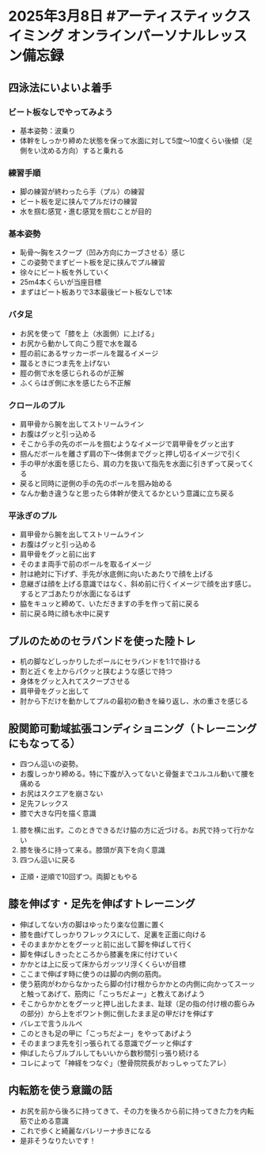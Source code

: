 # 2025年3月8日 #アーティスティックスイミング オンラインパーソナルレッスン備忘録
## 四泳法にいよいよ着手
### ビート板なしでやってみよう
- 基本姿勢：波乗り
- 体幹をしっかり締めた状態を保って水面に対して5度～10度くらい後傾（足側をい沈める方向）すると乗れる
### 練習手順
- 脚の練習が終わったら手（プル）の練習
- ビート板を足に挟んでプルだけの練習
- 水を掴む感覚・進む感覚を掴むことが目的
### 基本姿勢
- 恥骨～胸をスクープ（凹み方向にカーブさせる）感じ
- この姿勢でまずビート板を足に挟んでプル練習
- 徐々にビート板を外していく
- 25m4本くらいが当座目標
- まずはビート板ありで3本最後ビート板なしで1本
### バタ足
- お尻を使って「膝を上（水面側）に上げる」
- お尻から動かして向こう脛で水を蹴る
- 脛の前にあるサッカーボールを蹴るイメージ
- 蹴るときにつま先を上げない
- 脛の側で水を感じられるのが正解
- ふくらはぎ側に水を感じたら不正解
### クロールのプル
- 肩甲骨から腕を出してストリームライン
- お腹はグッと引っ込める
- そこから手の先のボールを掴むようなイメージで肩甲骨をグッと出す
- 掴んだボールを離さず肩の下～体側までグッと押し切るイメージで引く
- 手の甲が水面を感じたら、肩の力を抜いて指先を水面に引きずって戻ってくる
- 戻ると同時に逆側の手の先のボールを掴み始める
- なんか動き違うなと思ったら体幹が使えてるかという意識に立ち戻る
### 平泳ぎのプル
- 肩甲骨から腕を出してストリームライン
- お腹はグッと引っ込める
- 肩甲骨をグッと前に出す
- そのまま両手で前のボールを取るイメージ
- 肘は絶対に下げず、手先が水底側に向いたあたりで顔を上げる
- 息継ぎは顔を上げる意識ではなく、斜め前に行くイメージで顔を出す感じ。するとアゴあたりが水面になるはず
- 脇をキュッと締めて、いただきますの手を作って前に戻る
- 前に戻る時に顔も水中に戻す

## プルのためのセラバンドを使った陸トレ
- 机の脚などしっかりしたポールにセラバンドを1:1で掛ける
- 割と近くを上からパクッと挟むような感じで持つ
- 身体をグッと入れてスクープさせる
- 肩甲骨をグッと出して
- 肘から下だけを動かしてプルの最初の動きを繰り返し、水の重さを感じる

## 股関節可動域拡張コンディショニング（トレーニングにもなってる）
- 四つん這いの姿勢。
- お腹しっかり締める。特に下腹が入ってないと骨盤までユルユル動いて腰を痛める
- お尻はスクエアを崩さない
- 足先フレックス
- 膝で大きな円を描く意識
1. 膝を横に出す。このときできるだけ脇の方に近づける。お尻で持って行かない
2. 膝を後ろに持って来る。膝頭が真下を向く意識
3. 四つん這いに戻る
- 正順・逆順で10回ずつ。両脚ともやる

## 膝を伸ばす・足先を伸ばすトレーニング
- 伸ばしてない方の脚はゆったり楽な位置に置く
- 膝を曲げてしっかりフレックスにして、足裏を正面に向ける
- そのままかかとをグーッと前に出して脚を伸ばして行く
- 脚を伸ばしきったところから膝裏を床に付けていく
- かかとは上に反って床からガッツリ浮くくらいが目標
- ここまで伸ばす時に使うのは脚の内側の筋肉。
- 使う筋肉がわからなかったら脚の付け根からかかとの内側に向かってスーッと触ってあげて、筋肉に「こっちだよー」と教えてあげよう
- そこからかかとをグーッと押し出したまま、趾球（足の指の付け根の膨らみの部分）から上をポワント側に倒したまま足の甲だけを伸ばす
- バレエで言うルルベ
- このときも足の甲に「こっちだよー」をやってあげよう
- そのままつま先を引っ張られてる意識でグーッと伸ばす
- 伸ばしたらブルブルしてもいいから数秒間引っ張り続ける
- コレによって「神経をつなぐ」（整骨院院長がおっしゃってたアレ）

## 内転筋を使う意識の話
- お尻を前から後ろに持ってきて、その力を後ろから前に持ってきた力を内転筋で止める意識
- これで歩くと綺麗なバレリーナ歩きになる
- 是非そうなりたいです！